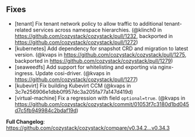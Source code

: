 <!--
https://github.com/cozystack/cozystack/releases/tag/v0.34.3
-->

## Fixes

* [tenant] Fix tenant network policy to allow traffic to additional tenant-related services across namespace hierarchies. (@klinch0 in https://github.com/cozystack/cozystack/pull/1232, backported in https://github.com/cozystack/cozystack/pull/1272)
* [kubernetes] Add dependency for snapshot CRD and migration to latest version. (@kvaps in https://github.com/cozystack/cozystack/pull/1275, backported in https://github.com/cozystack/cozystack/pull/1279)
* [seaweedfs] Add support for whitelisting and exporting via nginx-ingress. Update cosi-driver. (@kvaps in https://github.com/cozystack/cozystack/pull/1277)
* [kubevirt] Fix building Kubevirt CCM (@kvaps in 3c7e256906e1dbb0f957dc3a205fa77a147d419d)
* [virtual-machine] Fix a regression with field `optional=true`. (@kvaps in https://github.com/cozystack/cozystack/commit/01053f7c3180d1bd045d7c5fb949984c2bdaf19d)

**Full Changelog**: https://github.com/cozystack/cozystack/compare/v0.34.2...v0.34.3
